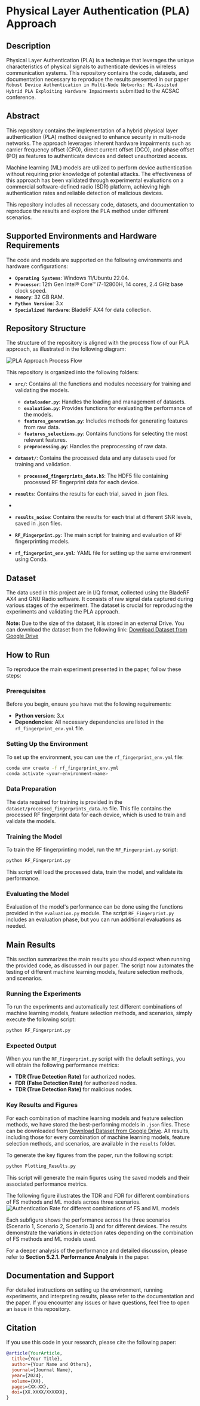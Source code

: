 # **Physical Layer Authentication (PLA) Approach**

## **Description**

Physical Layer Authentication (PLA) is a technique that leverages the unique characteristics of physical signals to authenticate devices in wireless communication systems. This repository contains the code, datasets, and documentation necessary to reproduce the results presented in our paper `Robust Device Authentication in Multi-Node Networks: ML-Assisted Hybrid PLA
Exploiting Hardware Impairments` submitted to the ACSAC conference.

## **Abstract**

This repository contains the implementation of a hybrid physical layer authentication (PLA) method designed to enhance security in multi-node networks. The approach leverages inherent hardware impairments such as carrier frequency offset (CFO), direct current offset (DCO), and phase offset (PO) as features to authenticate devices and detect unauthorized access.

Machine learning (ML) models are utilized to perform device authentication without requiring prior knowledge of potential attacks. The effectiveness of this approach has been validated through experimental evaluations on a commercial software-defined radio (SDR) platform, achieving high authentication rates and reliable detection of malicious devices. 

This repository includes all necessary code, datasets, and documentation to reproduce the results and explore the PLA method under different scenarios.

## **Supported Environments and Hardware Requirements**
The code and models are supported on the following environments and hardware configurations:

- **`Operating Systems`**: Windows 11/Ubuntu 22.04.
- **`Processor`**: 12th Gen Intel® Core™ i7-12800H, 14 cores, 2.4 GHz base clock speed.
- **`Memory`**: 32 GB RAM.
- **`Python Version`**: 3.x 
- **`Specialized Hardware`**: BladeRF AX4 for data collection.


## **Repository Structure**

The structure of the repository is aligned with the process flow of our PLA approach, as illustrated in the following diagram:

![PLA Approach Process Flow](Setup_Fingerprint.png)

This repository is organized into the following folders:
- **`src/`**: Contains all the functions and modules necessary for training and validating the models.
  - **`dataloader.py`**: Handles the loading and management of datasets.
  - **`evaluation.py`**: Provides functions for evaluating the performance of the models.
  - **`features_generation.py`**: Includes methods for generating features from raw data.
  - **`features_selections.py`**: Contains functions for selecting the most relevant features.
  - **`preprocessing.py`**: Handles the preprocessing of raw data.

- **`dataset/`**: Contains the processed data and any datasets used for training and validation.
  - **`processed_fingerprints_data.h5`**: The HDF5 file containing processed RF fingerprint data for each device.

- **`results`**: Contains the results for each trial, saved in .json files.
- 
- **`results_noise`**: Contains the results for each trial at different SNR levels, saved in .json files.

- **`RF_Fingerprint.py`**: The main script for training and evaluation of RF fingerprinting models.

- **`rf_fingerprint_env.yml`**: YAML file for setting up the same environment using Conda.

## **Dataset**

The data used in this project are in I/Q format, collected using the BladeRF AX4 and GNU Radio software. It consists of raw signal data captured during various stages of the experiment. The dataset is crucial for reproducing the experiments and validating the PLA approach. 

**Note:** Due to the size of the dataset, it is stored in an external Drive. You can download the dataset from the following link: 
[Download Dataset from Google Drive](https://drive.google.com/file/d/1Hj6V6LVJnZMDRaQczt9gFOyiJhImjWnx/view?pli=1)

## **How to Run**

To reproduce the main experiment presented in the paper, follow these steps:

### Prerequisites

Before you begin, ensure you have met the following requirements:

- **Python version**: 3.x
- **Dependencies**: All necessary dependencies are listed in the `rf_fingerprint_env.yml` file.

### Setting Up the Environment

To set up the environment, you can use the `rf_fingerprint_env.yml` file:

```bash
conda env create -f rf_fingerprint_env.yml
conda activate <your-environment-name>
```

### Data Preparation

The data required for training is provided in the `dataset/processed_fingerprints_data.h5` file. This file contains the processed RF fingerprint data for each device, which is used to train and validate the models.

### Training the Model

To train the RF fingerprinting model, run the `RF_Fingerprint.py` script:

```bash
python RF_Fingerprint.py
```

This script will load the processed data, train the model, and validate its performance.

### Evaluating the Model

Evaluation of the model's performance can be done using the functions provided in the `evaluation.py` module. The script `RF_Fingerprint.py` includes an evaluation phase, but you can run additional evaluations as needed.


## **Main Results**

This section summarizes the main results you should expect when running the provided code, as discussed in our paper. The script now automates the testing of different machine learning models, feature selection methods, and scenarios.

### **Running the Experiments**

To run the experiments and automatically test different combinations of machine learning models, feature selection methods, and scenarios, simply execute the following script:

```bash
python RF_Fingerprint.py
```
### **Expected Output**

When you run the `RF_Fingerprint.py` script with the default settings, you will obtain the following performance metrics:

- **TDR (True Detection Rate)** for authorized nodes.
- **FDR (False Detection Rate)** for authorized nodes.
- **TDR (True Detection Rate)** for malicious nodes.


### **Key Results and Figures**

For each combination of machine learning models and feature selection methods, we have stored the best-performing models in `.json` files. These can be downloaded from [Download Dataset from Google Drive](https://drive.google.com/file/d/1Hj6V6LVJnZMDRaQczt9gFOyiJhImjWnx/view?pli=1). All results, including those for every combination of machine learning models, feature selection methods, and scenarios, are available in the `results` folder. 

To generate the key figures from the paper, run the following script:
```bash
python Plotting_Results.py

```
This script will generate the main figures using the saved models and their associated performance metrics.

The following figure illustrates the TDR and FDR for different combinations of FS methods and ML models across three scenarios.
![Authentication Rate for different combinations of FS and ML models](Main%20Results.png)

Each subfigure shows the performance across the three scenarios (Scenario 1, Scenario 2, Scenario 3) and for different devices. The results demonstrate the variations in detection rates depending on the combination of FS methods and ML models used.

For a deeper analysis of the performance and detailed discussion, please refer to **Section 5.2.1. Performance Analysis** in the paper.

## **Documentation and Support**

For detailed instructions on setting up the environment, running experiments, and interpreting results, please refer to the documentation and the paper. If you encounter any issues or have questions, feel free to open an issue in this repository.

## Citation

If you use this code in your research, please cite the following paper:

```bibtex
@article{YourArticle,
  title={Your Title},
  author={Your Name and Others},
  journal={Journal Name},
  year={2024},
  volume={XX},
  pages={XX-XX},
  doi={XX.XXXX/XXXXXX},
}
```

